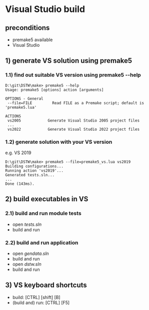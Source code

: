 # Visual Studio build
## preconditions
- premake5 available
- Visual Studio

## 1) generate VS solution using premake5
### 1.1) find out suitable VS version using premake5 --help

````shell
D:\git\DSTW\make> premake5 --help
Usage: premake5 [options] action [arguments]

OPTIONS - General
 --file=FILE         Read FILE as a Premake script; default is 'premake5.lua'

ACTIONS
 vs2005            Generate Visual Studio 2005 project files
 ...
 vs2022            Generate Visual Studio 2022 project files
````
### 1.2) generate solution with your VS version
e.g. VS 2019
````shell
D:\git\DSTW\make> premake5 --file=premake5_vs.lua vs2019
Building configurations...
Running action 'vs2019'...
Generated tests.sln...
...
Done (143ms).
````
## 2) build executables in VS
### 2.1) build and run module tests
- open _tests.sln_
- build and run

### 2.2) build and run application
- open _gendata.sln_
- build and run
- open _dstw.sln_
- build and run

## 3) VS keyboard shortcuts
- build: [CTRL] [shift] [B]
- (build and) run: [CTRL] [F5]

